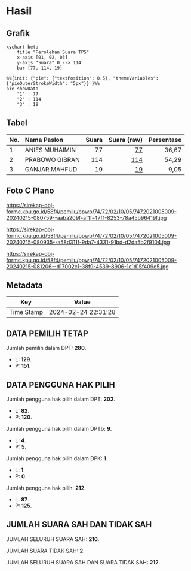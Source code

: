 # Hasil

## Grafik

```mermaid
xychart-beta
    title "Perolehan Suara TPS"
    x-axis [01, 02, 03]
    y-axis "Suara" 0 --> 114
    bar [77, 114, 19]
```

```mermaid
%%{init: {"pie": {"textPosition": 0.5}, "themeVariables": {"pieOuterStrokeWidth": "5px"}} }%%
pie showData
    "1" : 77
    "2" : 114
    "3" : 19
```

## Tabel

| No. | Nama Paslon    | Suara | Suara (raw) | Persentase |
|:--- |:-------------- | -----:| -----------:| ----------:|
| 1   | ANIES MUHAIMIN | 77    | [77][p-1]   | 36,67      |
| 2   | PRABOWO GIBRAN | 114   | [114][p-2]  | 54,29      |
| 3   | GANJAR MAHFUD  | 19    | [19][p-3]   | 9,05       |


[p-1]: https://github.com/gigit-pemilu/pemilu-2024-74-sulawesi-tenggara/blob/main/pilpres/hitung-suara/sub/74-sulawesi-tenggara/sub/72-kota-bau-bau/sub/02-wolio/sub/1005-batulo/sub/009-tps/sub/paslon-1.txt
[p-2]: https://github.com/gigit-pemilu/pemilu-2024-74-sulawesi-tenggara/blob/main/pilpres/hitung-suara/sub/74-sulawesi-tenggara/sub/72-kota-bau-bau/sub/02-wolio/sub/1005-batulo/sub/009-tps/sub/paslon-2.txt
[p-3]: https://github.com/gigit-pemilu/pemilu-2024-74-sulawesi-tenggara/blob/main/pilpres/hitung-suara/sub/74-sulawesi-tenggara/sub/72-kota-bau-bau/sub/02-wolio/sub/1005-batulo/sub/009-tps/sub/paslon-3.txt

## Foto C Plano

https://sirekap-obj-formc.kpu.go.id/58f4/pemilu/ppwp/74/72/02/10/05/7472021005009-20240215-080759--aaba209f-af1f-47f1-8253-78a45b96419f.jpg

https://sirekap-obj-formc.kpu.go.id/58f4/pemilu/ppwp/74/72/02/10/05/7472021005009-20240215-080935--a58d311f-9da7-4331-91bd-d2da5b2f9104.jpg

https://sirekap-obj-formc.kpu.go.id/58f4/pemilu/ppwp/74/72/02/10/05/7472021005009-20240215-081206--d17002c1-38f9-4539-8906-1c1d15f409e5.jpg


## Metadata

| Key        | Value               |
| ---------- | ------------------- |
| Time Stamp | 2024-02-24 22:31:28 |


## DATA PEMILIH TETAP

Jumlah pemilih dalam DPT: **280**.
 * L: **129**.
 * P: **151**.

## DATA PENGGUNA HAK PILIH

Jumlah pengguna hak pilih dalam DPT: **202**.
 * L: **82**.
 * P: **120**.

Jumlah pengguna hak pilih dalam DPTb: **9**.
 * L: **4**.
 * P: **5**.

Jumlah pengguna hak pilih dalam DPK: **1**.
 * L: **1**.
 * P: **0**.

Jumlah pengguna hak pilih: **212**.
 * L: **87**.
 * P: **125**.

## JUMLAH SUARA SAH DAN TIDAK SAH

JUMLAH SELURUH SUARA SAH: **210**.

JUMLAH SUARA TIDAK SAH: **2**.

JUMLAH SELURUH SUARA SAH DAN SUARA TIDAK SAH: **212**.



